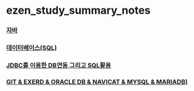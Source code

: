 # ezen_study_summary_notes
  
  ###  [자바][github1]

  ###  [데이터베이스(SQL)][github2]

  ###  [JDBC를 이용한 DB연동 그리고 SQL활용][github3]

  ###  [GIT & EXERD & ORACLE DB & NAVICAT & MYSQL & MARIADB)][github4]
 [github1]: https://omniscient-midnight-d8d.notion.site/3987eaf7f47d48a79fc31d17ab10b19b?v=f687a8ac78c64b9d93eb2f786cd96cf8&pvs=4
 [github2]: https://omniscient-midnight-d8d.notion.site/2846a9b0501d4bf49b850df153e6d547?v=cd1fb3f4b2f349579478e36c20725f4b&pvs=4
 [github3]: https://omniscient-midnight-d8d.notion.site/cdf7f262aed34125970c6bc4d5621a3b?v=1b6f62a73b2842e686530092d66d323c&pvs=4
 [github4]: https://omniscient-midnight-d8d.notion.site/c1fab200163649c0b71e9d731c30cfe8?v=321a74dd9d804cc5a5e4d140a44391f7&pvs=4


